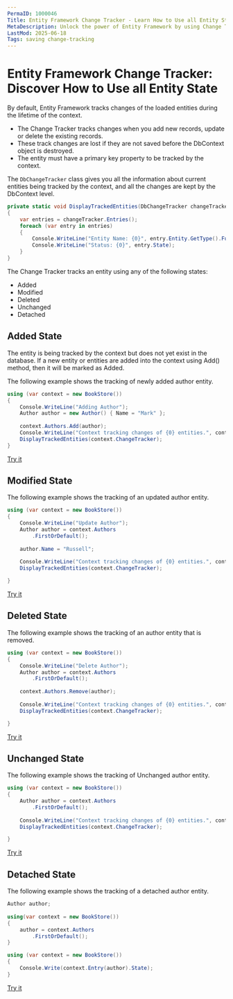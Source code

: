 ```yaml
---
PermaID: 1000046
Title: Entity Framework Change Tracker - Learn How to Use all Entity State
MetaDescription: Unlock the power of Entity Framework by using Change Tracker, understanding how it works, and the possible state of an entity entry. Learn about the possible state such as 'Added', 'Unchanged', 'Modified', 'Deleted', 'Detached' and their behaviors.
LastMod: 2025-06-18
Tags: saving change-tracking
---
```


# Entity Framework Change Tracker: Discover How to Use all Entity State

By default, Entity Framework tracks changes of the loaded entities during the lifetime of the context. 

 - The Change Tracker tracks changes when you add new records, update or delete the existing records.
 - These track changes are lost if they are not saved before the DbContext object is destroyed.
 - The entity must have a primary key property to be tracked by the context. 

The `DbChangeTracker` class gives you all the information about current entities being tracked by the context, and all the changes are kept by the DbContext level. 

```csharp
private static void DisplayTrackedEntities(DbChangeTracker changeTracker)
{
    var entries = changeTracker.Entries();
    foreach (var entry in entries)
    {
        Console.WriteLine("Entity Name: {0}", entry.Entity.GetType().FullName);
        Console.WriteLine("Status: {0}", entry.State);
    }
}
```

The Change Tracker tracks an entity using any of the following states:

 - Added
 - Modified
 - Deleted
 - Unchanged
 - Detached

## Added State

The entity is being tracked by the context but does not yet exist in the database. If a new entity or entities are added into the context using Add() method, then it will be marked as Added.

The following example shows the tracking of newly added author entity.

```csharp
using (var context = new BookStore())
{
    Console.WriteLine("Adding Author");
    Author author = new Author() { Name = "Mark" };
     
    context.Authors.Add(author);
    Console.WriteLine("Context tracking changes of {0} entities.", context.ChangeTracker.Entries().Count());
    DisplayTrackedEntities(context.ChangeTracker);
}
```

[Try it](https://dotnetfiddle.net/C1HeLd)

## Modified State

The following example shows the tracking of an updated author entity.

```csharp
using (var context = new BookStore())
{
    Console.WriteLine("Update Author");
    Author author = context.Authors
        .FirstOrDefault();
     
    author.Name = "Russell";
    
    Console.WriteLine("Context tracking changes of {0} entities.", context.ChangeTracker.Entries().Count());
    DisplayTrackedEntities(context.ChangeTracker);

}
```

[Try it](https://dotnetfiddle.net/FhwwVr)

## Deleted State

The following example shows the tracking of an author entity that is removed.

```csharp
using (var context = new BookStore())
{
    Console.WriteLine("Delete Author");
    Author author = context.Authors
        .FirstOrDefault();
     
    context.Authors.Remove(author);
    
    Console.WriteLine("Context tracking changes of {0} entities.", context.ChangeTracker.Entries().Count());
    DisplayTrackedEntities(context.ChangeTracker);

}
```
[Try it](https://dotnetfiddle.net/FwuStm)

## Unchanged State

The following example shows the tracking of Unchanged author entity.

```csharp
using (var context = new BookStore())
{
    Author author = context.Authors
        .FirstOrDefault();
    
    Console.WriteLine("Context tracking changes of {0} entities.", context.ChangeTracker.Entries().Count());
    DisplayTrackedEntities(context.ChangeTracker);

}
```
[Try it](https://dotnetfiddle.net/FSYP09)

## Detached State

The following example shows the tracking of a detached author entity.

```csharp
Author author;
        
using(var context = new BookStore())
{
    author = context.Authors
        .FirstOrDefault();
}

using (var context = new BookStore())
{                    
    Console.Write(context.Entry(author).State);
}
```
[Try it](https://dotnetfiddle.net/MYDepn)